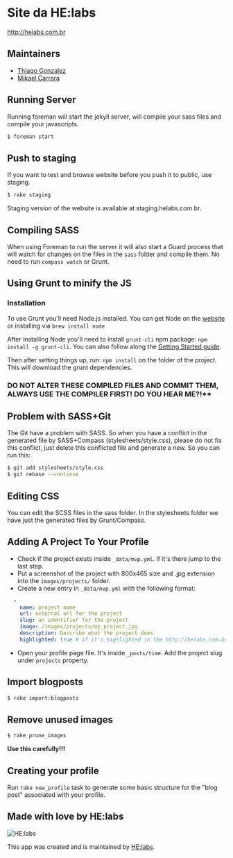 Site da HE:labs
==============

http://helabs.com.br


## Maintainers

- [Thiago Gonzalez](https://github.com/thiagonzalez)
- [Mikael Carrara](https://github.com/mikaelcarrara)

## Running Server

Running foreman will start the jekyll server, will compile your sass files and compile your javascripts.

```sh
$ foreman start
```

## Push to staging

If you want to test and browse website before you push it to public, use staging.

```sh
$ rake staging
```

Staging version of the website is available at staging.helabs.com.br.

## Compiling SASS

When using Foreman to run the server it will also start a Guard process that will watch for changes on the files in the `sass` folder and compile them. No need to run `compass watch` or Grunt.

## Using Grunt to minify the JS

### Installation

To use Grunt you'll need Node.js installed. You can get Node on the [website](http://nodejs.org) or installing via `brew install node`

After installing Node you'll need to install ```grunt-cli``` npm package: ```npm install -g grunt-cli```.
You can also follow along the [Getting Started guide](http://gruntjs.com/getting-started).

Then after setting things up, run: ```npm install``` on the folder of the project. This will download the grunt dependencies.

### DO NOT ALTER THESE COMPILED FILES AND COMMIT THEM, ALWAYS USE THE COMPILER FIRST! DO YOU HEAR ME?!**

## Problem with SASS+Git

The Git have a problem with SASS. So when you have a conflict in the generated file by SASS+Compass (stylesheets/style.css), please do not fix this conflict, just delete this conflicted file and generate a new. So you can run this:

```sh
$ git add stylesheets/style.css
$ git rebase --continue
```

## Editing CSS

You can edit the SCSS files in the sass folder.
In the stylesheets folder we have just the generated files by Grunt/Compass.

## Adding A Project To Your Profile

* Check if the project exists inside ```_data/mvp.yml```. If it's there jump to the last step.
* Put a screenshot of the project with 800x465 size and .jpg extension into the ```images/projects/``` folder.
* Create a new entry in ```_data/mvp.yml``` with the following format:

```yaml
  -
    name: project name
    url: external url for the project
    slug: an identifier for the project
    image: /images/projects/my_project.jpg
    description: Describe what the project does
    highlighted: true # if it's highlighted in the http://helabs.com.br/en/work/ page
```

* Open your profile page file. It's inside ```_posts/time```. Add the project slug under ```projects``` property.

## Import blogposts

```sh
$ rake import:blogposts
```

## Remove unused images

```sh
$ rake prune_images
```

**Use this carefully!!!**

## Creating your profile

Run `rake new_profile` task to generate some basic structure for the "blog post"
associated with your profile.

## Made with love by HE:labs

![HE:labs](http://helabs.com.br/images/logo.png)

This app was created and is maintained by [HE:labs](https://github.com/Helabs).
